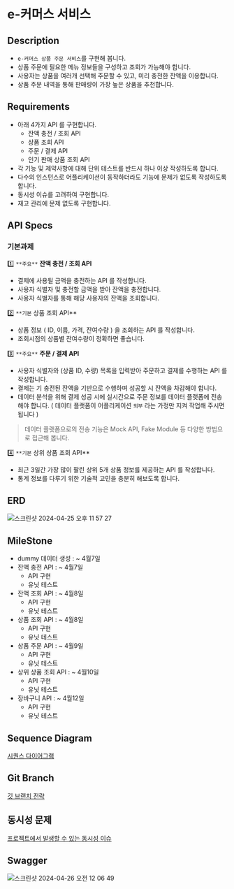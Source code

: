 # e-커머스 서비스
## Description

- `e-커머스 상품 주문 서비스`를 구현해 봅니다.
- 상품 주문에 필요한 메뉴 정보들을 구성하고 조회가 가능해야 합니다.
- 사용자는 상품을 여러개 선택해 주문할 수 있고, 미리 충전한 잔액을 이용합니다.
- 상품 주문 내역을 통해 판매량이 가장 높은 상품을 추천합니다.

## Requirements

- 아래 4가지 API 를 구현합니다.
    - 잔액 충전 / 조회 API
    - 상품 조회 API
    - 주문 / 결제 API
    - 인기 판매 상품 조회 API
- 각 기능 및 제약사항에 대해 단위 테스트를 반드시 하나 이상 작성하도록 합니다.
- 다수의 인스턴스로 어플리케이션이 동작하더라도 기능에 문제가 없도록 작성하도록 합니다.
- 동시성 이슈를 고려하여 구현합니다.
- 재고 관리에 문제 없도록 구현합니다.


## API Specs

### 기본과제

1️⃣ `**주요**` **잔액 충전 / 조회 API**

- 결제에 사용될 금액을 충전하는 API 를 작성합니다.
- 사용자 식별자 및 충전할 금액을 받아 잔액을 충전합니다.
- 사용자 식별자를 통해 해당 사용자의 잔액을 조회합니다.

2️⃣ `**기본` 상품 조회 API**

- 상품 정보 ( ID, 이름, 가격, 잔여수량 ) 을 조회하는 API 를 작성합니다.
- 조회시점의 상품별 잔여수량이 정확하면 좋습니다.

3️⃣ `**주요**` **주문 / 결제 API**

- 사용자 식별자와 (상품 ID, 수량) 목록을 입력받아 주문하고 결제를 수행하는 API 를 작성합니다.
- 결제는 기 충전된 잔액을 기반으로 수행하며 성공할 시 잔액을 차감해야 합니다.
- 데이터 분석을 위해 결제 성공 시에 실시간으로 주문 정보를 데이터 플랫폼에 전송해야 합니다. ( 데이터 플랫폼이 어플리케이션 `외부` 라는 가정만 지켜 작업해 주시면 됩니다 )

> 데이터 플랫폼으로의 전송 기능은 Mock API, Fake Module 등 다양한 방법으로 접근해 봅니다.
> 

4️⃣ `**기본` 상위 상품 조회 API**

- 최근 3일간 가장 많이 팔린 상위 5개 상품 정보를 제공하는 API 를 작성합니다.
- 통계 정보를 다루기 위한 기술적 고민을 충분히 해보도록 합니다.


## ERD
![스크린샷 2024-04-25 오후 11 57 27](https://github.com/thdus3009/hhplus_ecommerce/assets/63095234/234de39d-133b-4033-9cb3-770407823b87)


## MileStone
* dummy 데이터 생성 : ~ 4월7일
* 잔액 충전 API : ~ 4월7일
  * API 구현
  * 유닛 테스트
* 잔액 조회 API : ~ 4월8일
  * API 구현
  * 유닛 테스트
* 상품 조회 API : ~ 4월8일
  * API 구현
  * 유닛 테스트
* 상품 주문 API : ~ 4월9일
  * API 구현
  * 유닛 테스트
* 상위 상품 조회 API : ~ 4월10일
  * API 구현
  * 유닛 테스트
* 장바구니 API : ~ 4월12일
  * API 구현
  * 유닛 테스트

## Sequence Diagram
[시퀀스 다이어그램](https://github.com/thdus3009/hhplus_ecommerce/blob/main/docs/SequenceDiagram.md)

## Git Branch
[깃 브랜치 전략](https://github.com/thdus3009/hhplus_ecommerce/blob/main/docs/GitBranch.md)

## 동시성 문제
[프로젝트에서 발생할 수 있는 동시성 이슈](https://github.com/thdus3009/hhplus_ecommerce/blob/main/docs/ConcurrencyIssue.md)

## Swagger
![스크린샷 2024-04-26 오전 12 06 49](https://github.com/thdus3009/hhplus_ecommerce/assets/63095234/f5ea4601-42ea-4b97-b220-bdd30df2edae)







